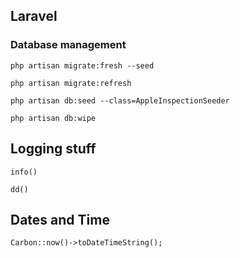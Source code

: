 ## Laravel

### Database management
```
php artisan migrate:fresh --seed

```

```
php artisan migrate:refresh
```

```
php artisan db:seed --class=AppleInspectionSeeder
```

```
php artisan db:wipe
```


## Logging stuff

```
info()
```

```
dd()
```


## Dates and Time

```
Carbon::now()->toDateTimeString();
```
